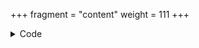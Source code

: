 +++
fragment = "content"
weight = 111
+++

<details><summary>Code</summary>
```
+++
fragment = "items"
#disabled = false
date = "2017-10-04"
weight = 110
background = "secondary"

title = "Items Fragment"
subtitle= "Column based items with icons"
+++
```
</details>
